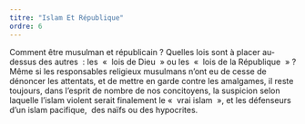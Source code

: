 ```yaml
---
titre: "Islam Et République"
ordre: 6
---
```


Comment être musulman et républicain&nbsp;? Quelles lois sont à placer au-dessus des autres &nbsp;: les &nbsp;«&nbsp; lois de Dieu &nbsp;» ou les &nbsp;«&nbsp; lois de la République &nbsp;»&nbsp;? Même si les responsables religieux musulmans n’ont eu de cesse de dénoncer les attentats, et de mettre en garde contre les amalgames, il reste toujours, dans l’esprit de nombre de nos concitoyens, la suspicion selon laquelle l’islam violent serait finalement le «&nbsp; vrai islam &nbsp;», et les défenseurs d’un islam pacifique,&nbsp; des naïfs ou des hypocrites.